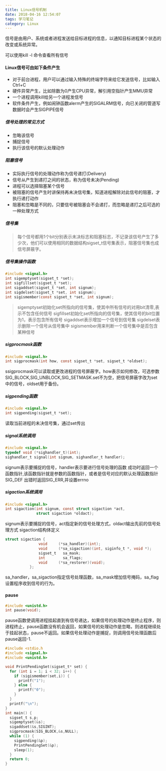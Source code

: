 ```yaml
---
title: Linux信号机制
date: 2018-04-16 12:54:07
tags: 学习笔记
category: Linux
---
```

信号是由用户、系统或者进程发送给目标进程的信息，以通知目标进程某个状态的改变或系统异常。
<!--more-->
可以使用kill -l 命令查看所有信号

#### Linux信号可由如下条件产生
- 对于前台进程，用户可以通过输入特殊的终端字符来给它发送信号，比如输入Ctrl+C
- 硬件异常产生，比如除数为0产生CPU异常，解引用空指针产生MMU异常
- 一个进程调用kill给另一个进程发信号 
- 软件条件产生，例如闹钟函数alerm产生的SIGALRM信号，向已关闭的管道写数据时会产生SIGPIPE信号

##### 信号处理的常见方式
- 忽略该信号
- 捕捉信号
- 执行该信号的默认处理动作

##### 阻塞信号
- 实际执行信号的处理动作称为信号递打(Delivery)
- 信号从产生到递打之间的状态，称为信号未决(Pending)
- 进程可以选择阻塞某个信号
- 被阻塞的信号产生时讲保持再未决信号集，知道进程解除对此信号的阻塞，才执行递打动作
- 阻塞和忽略是不同的，只要信号被阻塞会不会递打，而忽略是递打之后可选的一种处理方式

##### 信号集
> 每个信号都用1个bit分别表示未决标志和阻塞标志，不记录该信号产生了多少次，他们可以使用相同的数据结构sigset_t信号集表示，阻塞信号集也成信号屏蔽字。

##### 信号集操作函数
``` c
#include <signal.h>
int sigemptyset(sigset_t *set);
int sigfillset(sigset_t *set);
int sigaddset(sigset_t *set, int signum);
int sigdelset(sigset_t *set, int signum);
int sigismember(const sigset_t *set, int signum);
```
> sigemptyset初始化set所指向的信号集，使其中所有信号的对用bit清零,表示不包含任何信号
> sigfillset初始化set所指向的信号集，使其信号的bit位置为1，表示包含所有信号
> sigaddset表示增加一个信号到信号集
> sigdelset表示删除一个信号从信号集中
> sigismember用来判断一个信号集中是否包含某种信号

##### sigprocmask函数
``` c
#include <signal.h>
int sigprocmask(int how, const sigset_t *set, sigset_t *oldset);
```
ssigprocmask可以读取或更改进程的信号屏蔽字。how表示如何修改，可选参数SIG_BLOCK,SIG_UNBLOCK,SIG_SETMASK.set不为空，把信号屏蔽字改为set中的信号，oldset用于备份。

##### sigpending函数
``` c
#include <signal.h>
int sigpending(sigset_t *set);
```
读取当前进程的未决信号集，通过set传出



##### signal系统调用
``` c
#include <signal.h>
typedef void (*sighandler_t)(int);
sighandler_t signal(int signum, sighandler_t handler);
```
signum表示要捕捉的信号，handler表示要进行信号处理的函数
成功时返回一个函数指针,该函数指针就是参数的函数指针，或者是信号对应的默认处理函数指针SIG_DEF
出错时返回SIG_ERR,并设置errno

##### sigaction系统调用
``` c
#include <signal.h>
int sigaction(int signum, const struct sigaction *act,
              struct sigaction *oldact);
```
signum表示要捕捉的信号，act指定新的信号处理方式，oldact输出先前的信号处理方式
sigaction结构体定义
``` c
struct sigaction {
               void     (*sa_handler)(int);
               void     (*sa_sigaction)(int, siginfo_t *, void *);
               sigset_t   sa_mask;
               int        sa_flags;
               void     (*sa_restorer)(void);
           };
```
sa_handler，sa_sigaction指定信号处理函数，sa_mask增加信号掩码，sa_flag设置程序收到信号的行为。

#### pause
``` c
#include <unistd.h>
int pause(void);
```
pause函数使调用进程挂起直到有信号递达，如果信号的处理动作是终止程序，则进程终止，pause函数没有机会返回，如果信号的处理动作是忽略，则进程继续处于挂起状态，pause不返回。如果信号处理动作是捕捉，则调用信号处理函数后pause返回-1.

``` c
#include <stdio.h
#include <signal.h>
#include <unistd.h>

void PrintPendingSet(sigset_t* set) {
  for (int i = 1; i < 32; i++) {
    if (sigismember(set,i)) {
      printf("1");
    } else {
      printf("0");
    }   
  }
  printf("\n");
}
int main() {
  sigset_t s,p;
  sigemptyset(&s);
  sigaddset(&s,SIGINT);
  sigprocmask(SIG_BLOCK,&s,NULL);
  while (1) {
    sigpending(&p);
    PrintPendingSet(&p);
    sleep(1);
  }
  return 0;
}
```